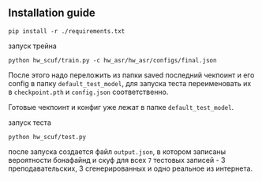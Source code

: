 ## Installation guide

```shell
pip install -r ./requirements.txt
```

запуск трейна

```
python hw_scuf/train.py -c hw_asr/hw_asr/configs/final.json
```

После этого надо переложить из папки saved последний чекпоинт и его config в папку `default_test_model`, для запуска теста
переименовать их в `checkpoint.pth` и `config.json` соответственно.

Готовые чекпоинт и конфиг уже лежат в папке `default_test_model`.

запуск теста

```
python hw_scuf/test.py
```
после запуска создается файл `output.json`, в котором записаны вероятности бонафайнд и скуф для всех `7` тестовых записей - 3 преподавательских, 3 сгенерированных и одно реальное из интернета.
